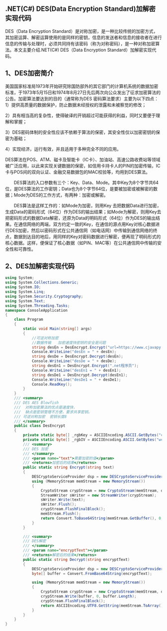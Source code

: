 ## .NET(C#) DES(Data Encryption Standard)加解密实现代码



DES（Data Encryption Standard）是对称加密，是一种比较传统的加密方式，其加密运算、解密运算使用的是同样的密钥，信息的发送者和信息的接收者在进行信息的传输与处理时，必须共同持有该密码（称为对称密码），是一种对称加密算法。本文主要介绍.NET(C#) DES（Data Encryption Standard）加解密实现代码。

## 1、DES加密简介

美国国家标准局1973年开始研究除国防部外的其它部门的计算机系统的数据加密标准，于1973年5月15日和1974年8月27日先后两次向公众发出了征求加密算法的公告。加密算法要达到的目的（通常称为DES 密码算法要求）主要为以下四点： 1）提供高质量的数据保护，防止数据未经授权的泄露和未被察觉的修改；

2）具有相当高的复杂性，使得破译的开销超过可能获得的利益，同时又要便于理解和掌握；

3）DES密码体制的安全性应该不依赖于算法的保密，其安全性仅以加密密钥的保密为基础；

4）实现经济，运行有效，并且适用于多种完全不同的应用。

DES算法在POS、ATM、磁卡及智能卡（IC卡）、加油站、高速公路收费站等领域被广泛应用，以此来实现关键数据的保密，如信用卡持卡人的PIN的加密传输，IC卡与POS间的双向认证、金融交易数据包的MAC校验等，均用到DES算法。

　　DES算法的入口参数有三个：Key、Data、Mode。其中Key为8个字节共64位，是DES算法的工作密钥；Data也为8个字节64位，是要被加密或被解密的数据；Mode为DES的工作方式，有两种：加密或解密。

　　DES算法是这样工作的：如Mode为加密，则用Key 去把数据Data进行加密， 生成Data的密码形式（64位）作为DES的输出结果；如Mode为解密，则用Key去把密码形式的数据Data解密，还原为Data的明码形式（64位）作为DES的输出结果。在通信网络的两端，双方约定一致的Key，在通信的源点用Key对核心数据进行DES加密，然后以密码形式在公共通信网（如电话网）中传输到通信网络的终点，数据到达目的地后，用同样的Key对密码数据进行解密，便再现了明码形式的核心数据。这样，便保证了核心数据（如PIN、MAC等）在公共通信网中传输的安全性和可靠性。

## 2、DES加解密实现代码

```c#
using System;
using System.Collections.Generic;
using System.IO;
using System.Linq;
using System.Security.Cryptography;
using System.Text;
using System.Threading.Tasks;
namespace ConsoleApplication
{
    class Program
    {
        static void Main(string[] args)
        {
            //可逆对称加密
            //数据传输   加密速度快密钥的安全是问题
            string desEn = DesEncrypt.Encrypt("url=https://www.cjavapy.com");
            Console.WriteLine("desEn = " + desEn);
            string desDe = DesEncrypt.Decrypt(desEn);
            Console.WriteLine("desDe = " + desDe);
            string desEn1 = DesEncrypt.Encrypt(".net程序员");
            Console.WriteLine("desEn1 = " + desEn1);
            string desDe1 = DesEncrypt.Decrypt(desEn1);
            Console.WriteLine("desDe1 = " + desDe1);
            Console.ReadKey();
        }
    }
    /// <summary>
    /// DES AES Blowfish
    ///  对称加密算法的优点是速度快，
    ///  缺点是密钥管理不方便，要求共享密钥。
    /// 可逆对称加密  密钥长度8
    /// </summary>
    public class DesEncrypt
    {
        private static byte[] _rgbKey = ASCIIEncoding.ASCII.GetBytes("cjavapye");
        private static byte[] _rgbIV = ASCIIEncoding.ASCII.GetBytes("wcjavapy");
        /// <summary>
        /// DES 加密
        /// </summary>
        /// <param name="text">需要加密的值</param>
        /// <returns>加密后的结果</returns>
        public static string Encrypt(string text)
        {
            DESCryptoServiceProvider dsp = new DESCryptoServiceProvider();
            using (MemoryStream memStream = new MemoryStream())
            {
                CryptoStream crypStream = new CryptoStream(memStream, dsp.CreateEncryptor(_rgbKey, _rgbIV), CryptoStreamMode.Write);
                StreamWriter sWriter = new StreamWriter(crypStream);
                sWriter.Write(text);
                sWriter.Flush();
                crypStream.FlushFinalBlock();
                memStream.Flush();
                return Convert.ToBase64String(memStream.GetBuffer(), 0, (int)memStream.Length);
            }
        }

        /// <summary>
        /// DES解密
        /// </summary>
        /// <param name="encryptText"></param>
        /// <returns>解密后的结果</returns>
        public static string Decrypt(string encryptText)
        {
            DESCryptoServiceProvider dsp = new DESCryptoServiceProvider();
            byte[] buffer = Convert.FromBase64String(encryptText);

            using (MemoryStream memStream = new MemoryStream())
            {
                CryptoStream crypStream = new CryptoStream(memStream, dsp.CreateDecryptor(_rgbKey, _rgbIV), CryptoStreamMode.Write);
                crypStream.Write(buffer, 0, buffer.Length);
                crypStream.FlushFinalBlock();
                return ASCIIEncoding.UTF8.GetString(memStream.ToArray());
            }
        }
    }
}
```